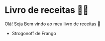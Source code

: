 # Livro de receitas :woman_cook:

Olá! Seja Bem vindo ao meu livro de receitas :wave:

- Strogonoff de Frango

